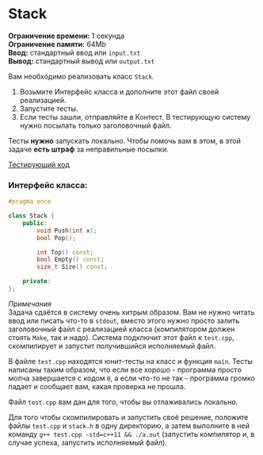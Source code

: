 # Stack

**Ограничение времени:** 1 секунда  
**Ограничение памяти:** 64Mb  
**Ввод:** стандартный ввод или `input.txt`  
**Вывод:** стандартный вывод или `output.txt`  

Вам необходимо реализовать класс `Stack`.  
1. Возьмите Интерфейс класса и дополните этот файл своей реализацией.  
2. Запустите тесты.  
3. Если тесты зашли, отправляйте в Контест. В тестирующую систему нужно посылать только заголовочный файл.  

Тесты **нужно** запускать локально. Чтобы помочь вам в этом, в этой задаче **есть штраф** за неправильные посылки.  

[Тестирующий код](test.cpp)

### Интерфейс класса:  

```cpp
#pragma once

class Stack {
    public:
        void Push(int x);
        bool Pop();

        int Top() const;
        bool Empty() const;
        size_t Size() const;

    private:
};
```

*Примечания*  
Задача сдаётся в систему очень хитрым образом. Вам не нужно читать ввод или писать что-то в `stdout`, вместо этого нужно просто залить заголовочный файл с реализацией класса (компилятором должен стоять `Make`, так и надо).
Система подключит этот файл к `test.cpp`, скомпилирует и запустит получившийся исполняемый файл.

В файле `test.cpp` находятся юнит-тесты на класс и функция `main`. Тесты написаны таким образом, что если все хорошо - программа просто молча завершается с кодом `0`, а если что-то не так - программа громко падает и сообщает вам, какая проверка не прошла.

Файл `test.cpp` вам дан для того, чтобы вы отлаживались локально.

Для того чтобы скомпилировать и запустить своё решение, положите файлы `test.cpp` и `stack.h` в одну директорию, а затем выполните в ней команду `g++ test.cpp -std=c++11 && ./a.out` (запустить компилятор и, в случае успеха, запустить исполняемый файл).
